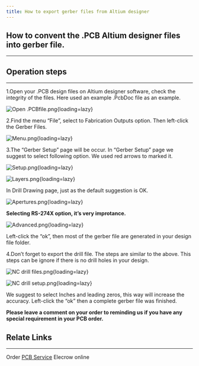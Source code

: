 ```yaml
---
title: How to export gerber files from Altium designer
---
```


## How to convent the .PCB Altium designer files into gerber file.
----------------------------

## Operation steps
----------------------------

1.Open your .PCB design files on Altium designer software, check the integrity of the files. Here used an example .PcbDoc file as an example.

![Open .PCBfile.png](https://wiki.elecrow.com/images/9/92/Open_.PCBfile.png){loading=lazy}

2.Find the menu “File”, select to Fabrication Outputs option. Then left-click the Gerber Files.

![Menu.png](https://wiki.elecrow.com/images/9/99/Menu.png){loading=lazy}

3.The “Gerber Setup” page will be occur. In “Gerber Setup” page we suggest to select following option. We used red arrows to marked it.

![Setup.png](https://wiki.elecrow.com/images/9/98/Setup.png){loading=lazy}

![Layers.png](https://wiki.elecrow.com/images/1/1f/Layers.png){loading=lazy}

In Drill Drawing page, just as the default suggestion is OK.

![Apertures.png](https://wiki.elecrow.com/images/1/10/Apertures.png){loading=lazy}

**Selecting RS-274X option, it’s very improtance.**

![Advanced.png](https://wiki.elecrow.com/images/f/f9/Advanced.png){loading=lazy}

Left-click the “ok”, then most of the gerber file are generated in your design file folder.

4.Don’t forget to export the drill file. The steps are similar to the above. This steps can be ignore if there is no drill holes in your design.

![NC drill files.png](https://wiki.elecrow.com/images/7/7e/NC_drill_files.png){loading=lazy}

![NC drill setup.png](https://wiki.elecrow.com/images/f/fd/NC_drill_setup.png){loading=lazy}

We suggest to select Inches and leading zeros, this way will increase the accuracy. Left-click the “ok” then a complete gerber file was finished.

**Please leave a comment on your order to reminding us if you have any special requirement in your PCB order.**

## Relate Links
----------

Order [PCB Service](http://www.elecrow.com/services-c-73.html) Elecrow online